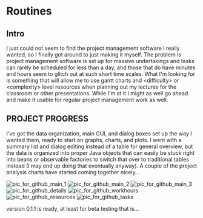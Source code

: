 # Routines

<h2>Intro</h2>

I just could not seem to find the project management software I really wanted, so I finally got around to just making it myself. The problem is project management software is set up for massive undertakings and tasks can rarely be scheduled for less than a day, and those that do have minutes and hours seem to glitch out at such short time scales. What I'm looking for is something that will allow me to use gantt charts and \<difficulty\> or \<complexity\> level resources when planning out my lectures for the classroom or other presentations. While I'm at it I might as well go ahead and make it usable for regular project management work as well.





<h2>PROJECT PROGRESS</h2>

I've got the data organization, main GUI, and dialog boxes set up the way I wanted them, ready to start on graphs, charts, and plots. I went with a summary list and dialog editing instead of a table for general overview, but the data is organized into proper Java objects that can easily be stuck right into beans or observable factories to switch that over to traditional tables instead (I may end up doing that eventually anyway). A couple of the project analysis charts have started coming together nicely...



![pic_for_github_main_1](https://user-images.githubusercontent.com/50467171/119281559-27e2d400-bc04-11eb-86d2-b24d4798db4f.jpg)
![pic_for_github_main_2](https://user-images.githubusercontent.com/50467171/119281557-274a3d80-bc04-11eb-875b-ea3e4c539bb2.jpg)
![pic_for_github_main_3](https://user-images.githubusercontent.com/50467171/119281568-29140100-bc04-11eb-909d-1691f7523493.jpg)
![pic_for_github_details](https://user-images.githubusercontent.com/50467171/119281563-287b6a80-bc04-11eb-9739-f92be5e206d6.jpg)
![pic_for_github_workhours](https://user-images.githubusercontent.com/50467171/119281565-287b6a80-bc04-11eb-85d5-c9c593d6fbfb.jpg)
![pic_for_github_resources](https://user-images.githubusercontent.com/50467171/119281561-287b6a80-bc04-11eb-92b0-9f784b1d5749.jpg)
![pic_for_github_tasks](https://user-images.githubusercontent.com/50467171/119281562-287b6a80-bc04-11eb-88ad-b71b16246d8a.jpg)




version 0.1.1 is ready, at least for beta testing that is...
